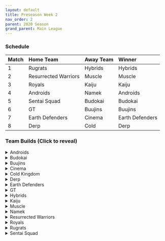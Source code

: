 ```yaml
---
layout: default
title: Preseason Week 2
nav_order: 2
parent: 2020 Season
grand_parent: Main League
---
```

### Schedule

|Match          |  Home Team            | Away Team        | Winner          |
| :-------------| :---------------------| :----------------| :---------------|
| 1             | Rugrats               | Hybrids          | Hybrids         |
| 2             | Resurrected Warriors  | Muscle           | Muscle          |
| 3             | Royals                | Kaiju            | Kaiju           |
| 4             | Androids              | Namek            | Androids        |
| 5             | Sentai Squad          | Budokai          | Budokai         |
| 6             | GT                    | Buujins          | Buujins         |
| 7             | Earth Defenders       | Cinema           | Earth Defenders | 
| 8             | Derp                  | Cold             | Derp            |


### Team Builds (Click to reveal)

<details>
  <summary>Androids</summary>
 <br /> 
<br />Home Map: Glacier
<br />Music: Boss Ganges
<br />Weekly Bench: Cell
<br />Boost Store: None

* Android 16:
    * Attack +2, Defense -1 (1)
    * Dende's Healing (2)
    * Serious (1)
    * Quick Fast Attack (1)
    * Light Body (1)
    * Master Throw (1)
    * Trunks AI
 
* Android 17 -  Costume 2
    * Super +2, Ki -1 (1)
    * Dende's Healing (2)
    * Launch's Support (2)
    * Fighting Spirit (1)
    * Serious (1)
    * Ginyu AI
 
* Android 19
    * Defense +2 (2)
    * Latent Energy (1)
    * Light Body (1)
    * Power of Rage (2)
    * Master Throw (1)
    * Buu AI
 
* Super 17
    * Ki + 1 (1)
    * Quick Fast Attack (1)
    * Indignation (1)
    * Savior (1)
    * Fighting Spirit (1)
    * Launch's Support (2)
    * Yaj AI

</details>

<details>
  <summary>Budokai</summary>
<br />
<br />Home Map: Planet Namek
<br />Music: Boss Battle Rock
<br />Weekly bench: Early Goku
<br />Boosts: N/A

* Kid Goku
    * Attack +2 Defense -1 (1)
    * Serious (1)
    * Quick Fast Attack (1)
    * Eternal Life (4)
    * Piccolo AI
 
* End Goku (SSJ)
    * Super +1 (1)
    * Fighting Spirit (1)
    * Indignation (1)
    * Savior (1)
    * Light Body (1)
    * Launch's Support (2)
    * Broly's Ring (Limiter)
    * Ginyu AI
 
* Cyborg Tao
    * Ki +2/Super -1 (1)
    * Serious (1)
    * Quick Fast Attack (1)
    * Savior (1)
    * Light Body (1)
    * Power of Rage (2)
    * Cell AI
 
* Nam
    * Defense +2 (2)
    * Dende's Healing (2)
    * Latent Energy (1)
    * Launch's Support (2)
    * Frieza AI


</details>

<details>
  <summary>Buujins</summary>
<br />
<br />Home Map: Supreme Kai's World
<br />Music: Nanshan
<br />Bench: Super Buu
<br />Boosts: N/A

* Majuub
    * Attack +1 (1)
    * Serious! (1)
    * Quick Fast Attack (1)
    * Launch's Support (2)
    * Indignation! (1)
    * Light Body (1)
    * Ginyu AI
 
* Kid Buu
    * Defense +3 Attack -1 (2)
    * Launch's Support (2)
    * Indignation! (1)
    * Fighting Spirit! (1)
    * Savior (1)
    * Tien AI
 
* Majin Buu
    * Ki +2 Super -1 (1)
    * Savior (1)
    * Light Body (1)
    * Eternal Life (4)
    * Yajirobe AI
 
* Evil Buu
    * Defense +2 (2)
    * Dende's Healing (2)
    * Latent Energy! (1)
    * Quick Fast Attack (1)
    * Fighting Spirit! (1)
    * Cell AI

</details>

<details>
  <summary>Cinema</summary>
  <br />
<br />Home Map: Hell
<br />Music: Warlord F
<br />Bench: Garlic Jr. (Base Form)
<br />Boosts: N/A

* Turles
    * Defense +3 Attack -1 (2)
    * Eternal Life (4)
    * Fighting Spirit! (1)
    * Chiaotzu AI
 
* Fasha
    * Defense +2 (2)
    * Dende's Healing (2)
    * Light Body (1)
    * Serious! (1)
    * Quick Fast Attack (1)
    * Trunks AI
 
* Zangya
    * Ki +1 (1)
    * Unleash Latent Power 1 (2)
    * High Tension (3)
    * Exquisite Skill (1)
    * Chiaotzu AI
 
* Gogeta
    * Ki +2 Super -1 (1)
    * Tension Up (2)
    * Launch’s Support (2)
    * Serious! (1)
    * Savior (1)
    * Frieza AI


</details>

<details>
  <summary>Cold Kingdom </summary>
  <br />
<br />Home Map: Broly's Planet
<br />Music: Paranoia
<br />Bench: Cooler
<br />Boosts: N/A

* Meta Cooler
    * Defense +2(2)
    * Serious(1)
    * Dende’s Healing(2)
    * Tension Up(2)
    * Trunks AI
 
* Recoome - Costume 2
    * Super +2 Ki-1(1)
    * KSA(2)
    * Savior(1)
    * Light Body(1)
    * Fighting Spirit(1)
    * Master Throw(1)
    * Majin Buu AI
 
* 100% Freeza
    * Ki +2 Super -1(1)
    * KSA(2)
    * Light Body (1)
    * Launches Support(2)
    * Savior(1)
    * Yajirobe AI
 
* King Cold
    * Attack +2 Defense -1 (1)
    * Serious (1)
    * Quick fast Attack (1)
    * Eternal Life(4)
    * Trunks AI

</details>

<details>
  <summary>Derp</summary>
  <br />
<br />Home Map: Penguin Village
<br />Music: War Begins
<br />Bench: Dr. Gero/Android 20
<br />Boosts: N/A


* Kibito
    * Attack +2 defense -1 (1)
    * Dendes Healing (2)
    * Quick fast attack (1)
    * Light body (1)
    * Launch Support (2)
    * Cell AI
 
* Devilman
    * Ki +2 Super -1 (1)
    * Power of Rage (2)
    * Fighting Spirit (1)
    * Indignation (1)
    * Savior (1)
    * Light Body (1)
    * Yajirobe AI
 
* Hercule
    * Super +1 (1)
    * Savior (1)
    * Dragon power (3)
    * Launch support (2)
    * Tien Ai
 
* Salza
    * Defense +2 (2)
    * Eternal Life (4)
    * Latent energy (1)
    * Piccolo AI

</details>

<details>
  <summary>Earth Defenders</summary>
  <br />
<br />Home Map: Mt. Paozu
<br />Music: Aether
<br />Bench: Krillin
<br />Boosts: N/A

* Notes - Yamcha’s latent energy was randomized off due to his build being 8 points.
 
 
* Tien - Costume 2
    * Super +1 (1)
    * Eternal Life (4)
    * Latent Energy (1)
    * Fighting Spirit (1)
    * Yajirobe AI
 
 
* Yamcha
    * Ki +1 (1)
    * Dragon Power (3)
    * ~~Latent Energy (1)~~ (Removed)
    * Quick Fast Attack (1)
    * Launch's Support (2)
    * Tien AI
 
 
* SSJ1 Mid Vegeta 
    * Attack +1 (1)
    * Dende's Healing (2)
    * Fighting Spirit (1)
    * Serious (1)
    * Power of Rage (2)
    * Limiter (Free)
    * Piccolo AI
 
 
* Base Mid Goku
    * Super +2 Ki -1 (1)
    * Kibito's Secret Art (2)
    * Savior (1)
    * Indignation (1)
    * Launch's Support (2)
    * Tien AI

</details>

<details>
  <summary>GT</summary>
  <br />
<br />Home Map: Kings Castle
<br />Music: Turbulence
<br />Bench: Baby Vegeta
<br />Boosts: N/A

* Syn Shenron
    * Ki 1
    * Fighting Spirit
    * Master blast
    * High Tension
    * Latent Energy
    * Broly's Ring
    * Default AI
 
 
* Pan
    * Super +2/ki -1
    * Launchs Support
    * Saviour
    * Dragon Power
    * Yajirobe AI
  
* GT Goku (ssj3) 
    * Attack +2, Def -1
    * Serious
    * QFA
    * Power of Rage
    * Dende's Healing
    * Broly's Ring
    * Trunks AI
 
* Ssj4 Vegeta
    * Ki +2, Super -1
    * Indignation
    * Savior
    * Eternal Life
    * Broly's ring
    * Frieza AI

</details>

<details>
  <summary>Hybrids</summary>
  <br />
<br />Home Map: Wastelands
<br />Music: Dragon Castle
<br />Bench: Kid Gohan
<br />Boosts: N/A

 
* Ultimate Gohan
    * Attack +1 (1)
    * Serious (1)
    * Quick Fast Attack (1)
    * Eternal Life (4)
    * Majin Buu Ai
 
* Sword Trunks (base):
    * Super +1 (1)
    * Launch’s Support (2)
    * Kibito’s Secret Art (2)
    * Savior (1)
    * Indignation (1)
    * Broly's Ring (free)
    * Chiaotzu AI
 
* Teen Gohan (SSJ)
    * Costume 3
    * Super +2, Ki-1 (1)
    * Indignation (1)
    * Fighting spirit (1)
    * Launch’s Support (2)
    * Dende's Healing (2)
    * Chiaotzu Ai
 
* Future Gohan (SSJ)
    * Ki +1 (1)
    * Fighting Spirit (1)
    * Latent Energy (1)
    * Serious (1)
    * Savior (1)
    * Kibito's Secret Art (2)
    * Frieza Ai

</details>

<details>
  <summary>Kaiju</summary>
  <br />
<br />Home Map: Rocky Area
<br />Music: Crongus
<br />Bench: Raditz
<br />Boosts: N/A

* Bardock
    * Attack +2 Defense -1 (1)
    * Serious (1)
    * Indignation (1)
    * Light body (1)
    * Combo Master (1)
    * Dende's Healing (2)
    * Majin Buu Ai
 
* Scouter Vegeta
    * Super + 1 (1)
    * Indignation (1)
    * Serious (1)
    * Launch's Support (2)
    * Power of rage (2)
    * Chiaotzu Ai
 
* Nappa
    * Defense +3 Attack -1 (2)
    * Savior (1)
    * Fighting spirit (1)
    * Latent Energy (1)
    * Dende's Healing (2)
    * Yajirobe Ai
 
* King Vegeta
    * Defence +2 (2)
    * Savior (1)
    * Eternal life (4)
    * Yajirobe Ai


</details>

<details>
  <summary>Muscle</summary>
  <br />
<br />Home Map: Muscle Tower
<br />Music: Epic Boss Fight
<br />Bench: Roshi
<br />Boosts: N/A

* SSJ Broly
    * Attack +2 Def -1
    * Serious
    * Quick fast Attack
    * Dende's Healing
    * Light Body
    * Latent Energy
    * Trunks AI
 
* SSJ Trunks
    * Super +2 Ki -1 (1)
    * Indignation (1)
    * Launch’s Support (2)
    * Savior (1)
    * Fighting Spirit (1)
    * Serious (1)
    * Tien AI
 
* Android 13
    * Super +1 (1)
    * Tension Up (2)
    * Dende’s Healing (2)
    * Fighting spirit (1)
    * Savior (1)
    * Goku AI
 
* Bojack
    * Def +2
    * Eternal Life
    * Latent Energy
    * Ginyu AI

</details>

<details>
  <summary>Namek</summary>
  <br />
<br />Home Map: Kami's Lookout
<br />Music: Fight me if you can
<br />Bench: Tambourine
<br />Boosts: N/A

* Late Piccolo
    * Defense+2
    * Eternal LIfe
    * Serious
    * Trunks ai
 
* Nail
    * Attack+1
    * Serious
    * Fighting Spirit
    * Light Body
    * Savior
    * Launch's Support
    * Ginyu ai
 
* King Piccolo - Costume 2
    * Ki+1
    * Dende's Healing
    * Kibito's Secret Art
    * Indignation
    * Savior
    * Yajirobe ai
 
* Nuova
    * Super+1
    * Indomitable Fighting Spirit
    * Indignation
    * Launch's Support
    * Quick Fast Attack
    * Tien ai


</details>

<details>
  <summary>Resurrected Warriors</summary>
  <br />
<br />Home Map: Desert
<br />Music: Action Fight
<br />Bench: End Vegeta
<br />Boosts: N/A

 
* Eighter -Costume 1
    * Defence+3 Attack -1 (2)
    * High Tension (3)
    * Indignation (1)
    * Light Body (1)
    * Cell AI
 
* Videl - Costume 3
    * Attack +1 (1)
    * Serious (1)
    * PoR (2)
    * QFA (1)
    * Dendes (2)
    * Trunks Ai
 
* Early Piccolo - Costume 1
    * Super +1 (1)
    * Style of the Strong (4)
    * Savior (1)
    * Indignation
    * Krillin AI

* Android 18 - Costume 3
    * Super +2 Ki -1 (1)
    * Ksa (2)
    * Savior (1)
    * High Tension (3)
    * Goku Ai


</details>


<details>
  <summary>Royals</summary>
  <br />
<br />* Home Map: Hyperbolic Time Chamber
<br />Music: Thunder
<br />Bench: Majin Vegeta
<br />Boosts: N/A

* Slug
    * Defense +3 ATK -1 (2)
    * Latent Energy! (1)
    * Eternal Life (4)
    * Yajorobe AI
 
* Pilaf Machine
    * Super +2 Ki -1(1)
    * Savior (1)
    * Indignation (1)
    * Style of the Strong (4)
    * Broly's Ring (Limiter)
    * Ginyu AI
 
* Dabura
    * Attack +2 Defense -1 (1)
    * Serious (1)
    * Quick-Fast Attack (1)
    * Fighting Spirit! (1)
    * Master Blast (1)
    * Launch's Support (2)
    * Default Ai
 
* Mecha Frieza
    * Ki +1  (1)
    * Lightbody (1)
    * Fighting Spirit (1)
    * Savior (1)
    * Kibitos Secret Art (2)
    * Indignation! (1)
    * Tien AI

</details>

<details>
  <summary>Rugrats</summary>
<br />  
<br />Home Map: City Ruins (Night)
<br />Music: Nanga-F
<br />Bench: Arale
<br />Boosts: N/A

* Saibaman
    * Defense +3 Atk -1 (2)
    * Serious (1)
    * Dragon Power (3)
    * Light Body (1)
    * Ginyu AI
 
* Kid Trunks
    * Ki +1 (1)
    * Dende's Healing (2)
    * Latent Energy (1)
    * Fighting Spirit (1)
    * Kibito's Secret Art (2)
    * Broly's Ring (free)
    * Chaiotzu AI
 
* Goten (SSJ): Costume 1
    * Ki +2 Super -1 (1)
    * Dende's Healing (2)
    * Latent Energy (1)
    * Fighting Spirit (1)
    * Kibito's Secret Art (2)
    * Chaiotzu AI
 
* Cell Jr.
    * Attack +2 Defense -1 (1)
    * Eternal Life (4)
    * Light Body (1)
    * Quick Fast Attack (1)
    * Broly AI

</details>

<details>
  <summary>Sentai Squad</summary>
  <br />
<br />Home Map: Frieza's Ship
<br />Music: Hurricane
<br />Bench: Jeice
<br />Boosts: N/A

* Saiyawoman - Costume 2
    * Attack +1 (1)
    * Power of Rage (2)
    * Launch's Support (2)
    * Indignation (1)
    * QFA (1)
    * Gohan AI
 
* Saiyaman - Costume 2
    * Ki +1 (1)
    * Unleash Ki (1)
    * Launch's Support (2)
    * Light Body (1)
    * Serious (1)
    * Savior (1)
    * Tien AI
 
* Capt. Ginyu - Costume 2
    * Attack +2, Defense -1 (1)
    * Eternal Life (4)
    * Serious! (1)
    * Latent Energy (1)
    * Yajirobe AI
 
* Burter - Costume 2
    * Super +2, Ki -1 (1)
    * Power of Rage (2)
    * Indignation (1)
    * Combo Master (1)
    * Savior (1)
    * Fighting Spirit (1)
    * Yajirobe AI


</details>
